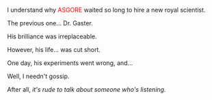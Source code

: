 <!--META
timestamp: -66666666666666666666666
name: ???
preview: ???
-->
<!--START content-->

I understand why <span style="color: red">ASGORE</span> waited so long to hire a new royal scientist.

The previous one... Dr. Gaster.

His brilliance was irreplaceable.

However, his life... was cut short.

One day, his experiments went wrong, and...

Well, I needn't gossip. 

After all, *it's rude to talk about someone who's listening.*
